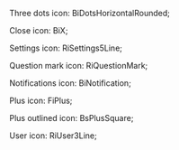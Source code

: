 Three dots icon: BiDotsHorizontalRounded;

Close icon: BiX;

Settings icon: RiSettings5Line;

Question mark icon: RiQuestionMark;

Notifications icon: BiNotification;

Plus icon: FiPlus;

Plus outlined icon: BsPlusSquare;

User icon: RiUser3Line;

